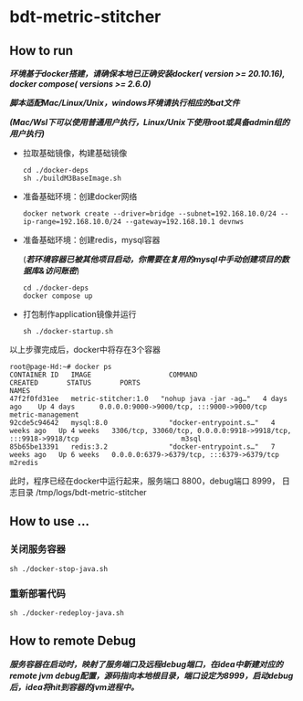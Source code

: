 # bdt-metric-stitcher

## How to run

***环境基于docker搭建，请确保本地已正确安装docker( version >= 20.10.16), docker compose( versions >= 2.6.0)***

***脚本适配Mac/Linux/Unix，windows环境请执行相应的bat文件***

***(Mac/Wsl下可以使用普通用户执行，Linux/Unix下使用root或具备admin组的用户执行)***

- 拉取基础镜像，构建基础镜像
  ```shell
  cd ./docker-deps
  sh ./buildM3BaseImage.sh
  ```
- 准备基础环境：创建docker网络
    ```shell
    docker network create --driver=bridge --subnet=192.168.10.0/24 --ip-range=192.168.10.0/24 --gateway=192.168.10.1 devnws
    ```
- 准备基础环境：创建redis，mysql容器

  (***若环境容器已被其他项目启动，你需要在复用的mysql中手动创建项目的数据库&访问账密***)
  ```shell
  cd ./docker-deps
  docker compose up
  ```
- 打包制作application镜像并运行
  ```shell
  sh ./docker-startup.sh
  ```

以上步骤完成后，docker中将存在3个容器

```shell
root@page-Hd:~# docker ps
CONTAINER ID   IMAGE                   COMMAND                  CREATED       STATUS       PORTS                                                                                  NAMES
47f2f0fd31ee   metric-stitcher:1.0   "nohup java -jar -ag…"   4 days ago    Up 4 days      0.0.0.0:9000->9000/tcp, :::9000->9000/tcp                                              metric-management
92cde5c94642   mysql:8.0               "docker-entrypoint.s…"   4 weeks ago   Up 4 weeks   3306/tcp, 33060/tcp, 0.0.0.0:9918->9918/tcp, :::9918->9918/tcp                         m3sql
85b65be13391   redis:3.2               "docker-entrypoint.s…"   7 weeks ago   Up 6 weeks   0.0.0.0:6379->6379/tcp, :::6379->6379/tcp                                              m2redis
```

此时，程序已经在docker中运行起来，服务端口 8800，debug端口 8999， 日志目录 /tmp/logs/bdt-metric-stitcher

## How to use ...

### 关闭服务容器

```shell
sh ./docker-stop-java.sh
```

### 重新部署代码

```shell
sh ./docker-redeploy-java.sh
```

## How to remote Debug

***服务容器在启动时，映射了服务端口及远程debug端口，在idea中新建对应的remote jvm debug配置，源码指向本地根目录，端口设定为8999，启动debug后，idea将hit到容器的jvm进程中。***




